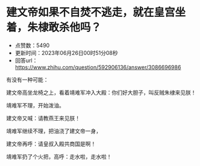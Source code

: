 # 建文帝如果不自焚不逃走，就在皇宫坐着，朱棣敢杀他吗？
- 点赞数：5490
- 更新时间：2023年06月26日00时51分08秒
- 回答url：https://www.zhihu.com/question/592906136/answer/3086696986
<body>
 <p data-pid="MNt71FBN">有没有一种可能：</p>
 <p data-pid="iA97HHP9">建文帝高坐龙椅之上，看着靖难军冲入大殿：你们好大胆子，叫反贼朱棣来见朕！</p>
 <p data-pid="VzXmQEXA">靖难军不理，开始泼油。</p>
 <p data-pid="8jxvYU8e">建文帝又喊：请教燕王来见朕！</p>
 <p data-pid="ivIh3u6m">靖难军继续不理，把油浇了建文帝一身，</p>
 <p data-pid="9w9h9SGa">建文帝再呼：请皇叔入殿共商国是啊！</p>
 <p data-pid="iKUIw73V">靖难军扔了个火把，高呼：走水啦，走水啦！</p>
</body>